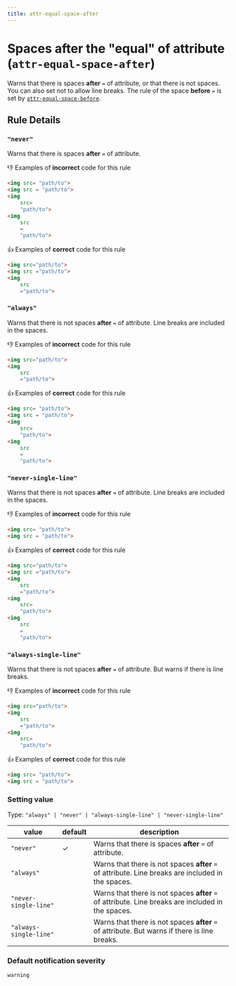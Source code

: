 ```yaml
---
title: attr-equal-space-after
---
```


# Spaces after the "equal" of attribute (`attr-equal-space-after`)

Warns that there is spaces **after** `=` of attribute, or that there is not spaces. You can also set not to allow line breaks. The rule of the space **before** `=` is set by [`attr-equal-space-before`](../markuplint-rule-attr-equal-space-before).

## Rule Details

### `"never"`

Warns that there is spaces **after** `=` of attribute.

👎 Examples of **incorrect** code for this rule

<!-- prettier-ignore-start -->
```html
<img src= "path/to">
<img src = "path/to">
<img
	src=
	"path/to">
<img
	src
	=
	"path/to">
```
<!-- prettier-ignore-end -->

👍 Examples of **correct** code for this rule

<!-- prettier-ignore-start -->
```html
<img src="path/to">
<img src ="path/to">
<img
	src
	="path/to">
```
<!-- prettier-ignore-end -->

### `"always"`

Warns that there is not spaces **after** `=` of attribute. Line breaks are included in the spaces.

👎 Examples of **incorrect** code for this rule

<!-- prettier-ignore-start -->
```html
<img src="path/to">
<img
	src
	="path/to">
```
<!-- prettier-ignore-end -->

👍 Examples of **correct** code for this rule

<!-- prettier-ignore-start -->
```html
<img src= "path/to">
<img src = "path/to">
<img
	src=
	"path/to">
<img
	src
	=
	"path/to">
```
<!-- prettier-ignore-end -->

### `"never-single-line"`

Warns that there is not spaces **after** `=` of attribute. Line breaks are included in the spaces.

👎 Examples of **incorrect** code for this rule

<!-- prettier-ignore-start -->
```html
<img src= "path/to">
<img src = "path/to">
```
<!-- prettier-ignore-end -->

👍 Examples of **correct** code for this rule

<!-- prettier-ignore-start -->
```html
<img src="path/to">
<img src ="path/to">
<img
	src
	="path/to">
<img
	src=
	"path/to">
<img
	src
	=
	"path/to">
```
<!-- prettier-ignore-end -->

### `"always-single-line"`

Warns that there is not spaces **after** `=` of attribute. But warns if there is line breaks.

👎 Examples of **incorrect** code for this rule

<!-- prettier-ignore-start -->
```html
<img src="path/to">
<img
	src
	="path/to">
<img
	src=
	"path/to">
```
<!-- prettier-ignore-end -->

👍 Examples of **correct** code for this rule

<!-- prettier-ignore-start -->
```html
<img src= "path/to">
<img src = "path/to">
```
<!-- prettier-ignore-end -->

### Setting value

Type: `"always" | "never" | "always-single-line" | "never-single-line"`

| value                  | default | description                                                                                        |
| ---------------------- | ------- | -------------------------------------------------------------------------------------------------- |
| `"never"`              | ✓       | Warns that there is spaces **after** `=` of attribute.                                             |
| `"always"`             |         | Warns that there is not spaces **after** `=` of attribute. Line breaks are included in the spaces. |
| `"never-single-line"`  |         | Warns that there is not spaces **after** `=` of attribute. Line breaks are included in the spaces. |
| `"always-single-line"` |         | Warns that there is not spaces **after** `=` of attribute. But warns if there is line breaks.      |

### Default notification severity

`warning`
